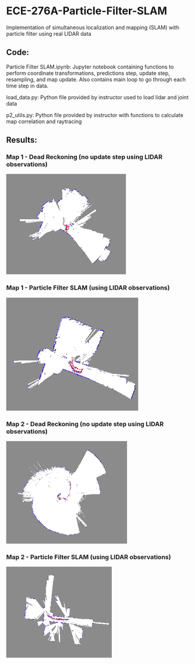 # ECE-276A-Particle-Filter-SLAM
Implementation of simultaneous localization and mapping (SLAM) with particle filter using real LIDAR data

## Code:
Particle Filter SLAM.ipynb: Jupyter notebook containing functions to perform coordinate transformations, predictions step, update step, resampling, and map update.  Also contains main loop to go through each time step in data.  
  
load_data.py: Python file provided by instructor used to load lidar and joint data
  
p2_utils.py:  Python file provided by instructor with functions to calculate map correlation and raytracing

## Results: 
### Map 1 - Dead Reckoning (no update step using LIDAR observations)
![alt text](https://github.com/jamessalem/ECE-276A-Particle-Filter-SLAM/blob/master/Final%20Maps/Dead%20Reckoning/lidar0_DR.png)

### Map 1 - Particle Filter SLAM (using LIDAR observations)
![alt text](https://github.com/jamessalem/ECE-276A-Particle-Filter-SLAM/blob/master/Final%20Maps/SLAM/lidar0.png)

### Map 2 - Dead Reckoning (no update step using LIDAR observations)
![alt text](https://github.com/jamessalem/ECE-276A-Particle-Filter-SLAM/blob/master/Final%20Maps/Dead%20Reckoning/lidar2_DR.png)

### Map 2 - Particle Filter SLAM (using LIDAR observations)
![alt text](https://github.com/jamessalem/ECE-276A-Particle-Filter-SLAM/blob/master/Final%20Maps/SLAM/lidar2.png)
